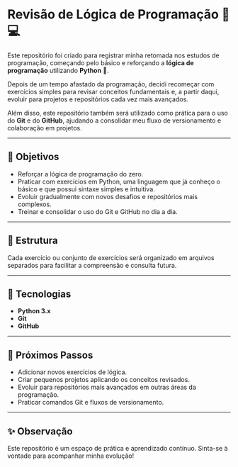 # Revisão de Lógica de Programação 🧠💻

Este repositório foi criado para registrar minha retomada nos estudos de programação, começando pelo básico e reforçando a **lógica de programação** utilizando **Python** 🐍.  

Depois de um tempo afastado da programação, decidi recomeçar com exercícios simples para revisar conceitos fundamentais e, a partir daqui, evoluir para projetos e repositórios cada vez mais avançados.  

Além disso, este repositório também será utilizado como prática para o uso do **Git** e do **GitHub**, ajudando a consolidar meu fluxo de versionamento e colaboração em projetos.  

---

## 🎯 Objetivos
- Reforçar a lógica de programação do zero.  
- Praticar com exercícios em Python, uma linguagem que já conheço o básico e que possui sintaxe simples e intuitiva.  
- Evoluir gradualmente com novos desafios e repositórios mais complexos.  
- Treinar e consolidar o uso do Git e GitHub no dia a dia.  

---

## 📂 Estrutura
Cada exercício ou conjunto de exercícios será organizado em arquivos separados para facilitar a compreensão e consulta futura.  

---

## 🚀 Tecnologias
- **Python 3.x**  
- **Git**  
- **GitHub**  

---

## 📌 Próximos Passos
- Adicionar novos exercícios de lógica.  
- Criar pequenos projetos aplicando os conceitos revisados.  
- Evoluir para repositórios mais avançados em outras áreas da programação.  
- Praticar comandos Git e fluxos de versionamento.  

---

## ✨ Observação
Este repositório é um espaço de prática e aprendizado contínuo. Sinta-se à vontade para acompanhar minha evolução!  
